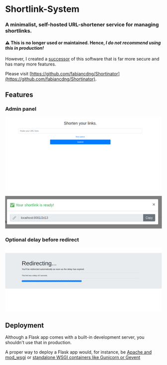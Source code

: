 # Shortlink-System
### A minimalist, self-hosted URL-shortener service for managing shortlinks.

#### ⚠️ This is no longer used or maintained. Hence, ***I do not recommend using this in production!***
However, I created a [successor](https://github.com/fabiancdng/Shortinator) of this software that is far more secure and has many more features.

Please visit [https://github.com/fabiancdng/Shortinator](https://github.com/fabiancdng/Shortinator).

## Features
### Admin panel
![Screenshot of admin panel](.media/shortlink-system-admin-panel.png)

![Screenshot of shortlink create modal](.media/shortlink-system-shortlink-created.png)

### Optional delay before redirect
![Screenshot of shortlink delay page](.media/shortlink-system-delay-page.png)

## Deployment
Although a Flask app comes with a built-in development server, you shouldn't use that in production.

A proper way to deploy a Flask app would, for instance, be [Apache and mod_wsgi](https://www.digitalocean.com/community/tutorials/how-to-deploy-a-flask-application-on-an-ubuntu-vps) or [standalone WSGI containers like Gunicorn or Gevent](https://flask.palletsprojects.com/en/2.0.x/deploying/wsgi-standalone/#gunicorn)